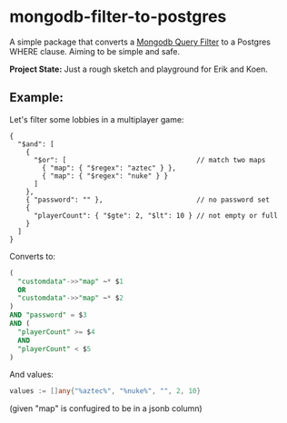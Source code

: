 # mongodb-filter-to-postgres

A simple package that converts a [Mongodb Query Filter](https://www.mongodb.com/docs/compass/current/query/filter)
to a Postgres WHERE clause. Aiming to be simple and safe.

**Project State:** Just a rough sketch and playground for Erik and Koen.

## Example:

Let's filter some lobbies in a multiplayer game:
```json5
{
  "$and": [
    {
      "$or": [                                // match two maps
        { "map": { "$regex": "aztec" } },
        { "map": { "$regex": "nuke" } }
      ]
    },
    { "password": "" },                       // no password set
    {
      "playerCount": { "$gte": 2, "$lt": 10 } // not empty or full
    }
  ]
}
```
Converts to:
```sql
(
  "customdata"->>"map" ~* $1
  OR
  "customdata"->>"map" ~* $2
)
AND "password" = $3
AND (
  "playerCount" >= $4
  AND
  "playerCount" < $5
)
```
And values:
```go
values := []any{"%aztec%", "%nuke%", "", 2, 10}
```
(given "map" is confugired to be in a jsonb column)
